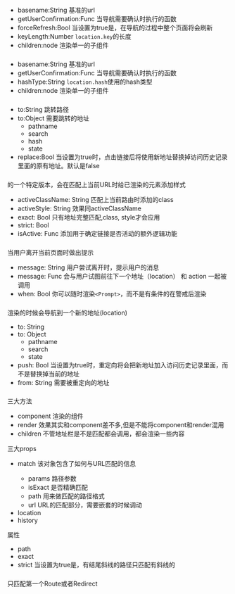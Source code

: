 ### <BrowserRouter>

- basename:String 基准的url
- getUserConfirmation:Func 当导航需要确认时执行的函数
- forceRefresh:Bool 当设置为true是，在导航的过程中整个页面将会刷新
- keyLength:Number `location.key`的长度
- children:node 渲染单一的子组件

### <HashRouter>

- basename:String 基准的url
- getUserConfirmation:Func 当导航需要确认时执行的函数
- hashType:String `location.hash`使用的hash类型
- children:node 渲染单一的子组件

### <Link>

- to:String 跳转路径
- to:Object 需要跳转的地址
    + pathname
    + search
    + hash
    + state
- replace:Bool 当设置为true时，点击链接后将使用新地址替换掉访问历史记录里面的原有地址。默认是false

### <NavLink>
<Link>的一个特定版本，会在匹配上当前URL时给已渲染的元素添加样式

- activeClassName: String 匹配上当前路由时添加的class
- activeStyle: String 效果同activeClassName
- exact: Bool 只有地址完整匹配,class, style才会应用
- strict: Bool
- isActive: Func 添加用于确定链接是否活动的额外逻辑功能

### <Prompt>
当用户离开当前页面时做出提示

- message: String 用户尝试离开时，提示用户的消息
- message: Func 会与用户试图前往下一个地址（location） 和 action 一起被调用
- when: Bool 你可以随时渲染`<Prompt>`，而不是有条件的在警戒后渲染

### <Redirect>
渲染<Redirect>的时候会导航到一个新的地址(location)
- to: String
- to: Object
    + pathname
    + search
    + state
- push: Bool 当设置为true时，重定向将会把新地址加入访问历史记录里面，而不是替换掉当前的地址
- from: String 需要被重定向的地址

### <Route>

三大方法
- component 渲染的组件
- render 效果其实和component差不多,但是不能将component和render混用
- children 不管地址栏是不是匹配都会调用，都会渲染一些内容

三大props
- match 该对象包含了<Route path>如何与URL匹配的信息
    + params 路径参数
    + isExact 是否精确匹配
    + path 用来做匹配的路径格式
    + url URL的匹配部分，需要嵌套<Link>的时候调动
- location
- history

属性
- path
- exact
- strict 当设置为true是，有结尾斜线的路径只匹配有斜线的

### <Switch>
只匹配第一个Route或者Redirect

